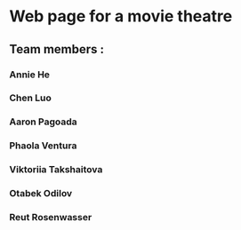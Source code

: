 # Web page for a movie theatre
## Team members : 
### Annie He
### Chen Luo
### Aaron Pagoada
### Phaola Ventura
### Viktoriia Takshaitova
### Otabek Odilov
### Reut Rosenwasser
